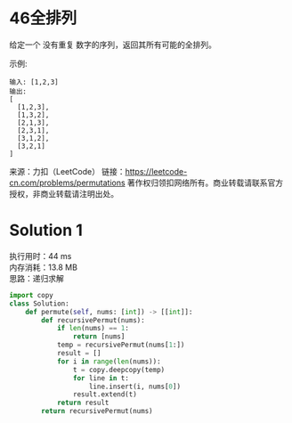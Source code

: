 # 46全排列

给定一个 没有重复 数字的序列，返回其所有可能的全排列。

示例:
```
输入: [1,2,3]
输出:
[
  [1,2,3],
  [1,3,2],
  [2,1,3],
  [2,3,1],
  [3,1,2],
  [3,2,1]
]
```
来源：力扣（LeetCode）
链接：https://leetcode-cn.com/problems/permutations
著作权归领扣网络所有。商业转载请联系官方授权，非商业转载请注明出处。

# Solution 1
执行用时：44 ms  
内存消耗：13.8 MB  
思路：递归求解  
``` python
import copy
class Solution:
    def permute(self, nums: [int]) -> [[int]]:
        def recursivePermut(nums):
            if len(nums) == 1:
                return [nums]
            temp = recursivePermut(nums[1:])
            result = []
            for i in range(len(nums)):
                t = copy.deepcopy(temp)
                for line in t:
                    line.insert(i, nums[0])
                result.extend(t)
            return result
        return recursivePermut(nums)
```